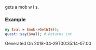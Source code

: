 gets a mob w i s.
### Example

```perl
my $val = $mob->GetWIS();
quest::say($val); # Returns int
```


Generated On 2018-04-29T00:35:14-07:00